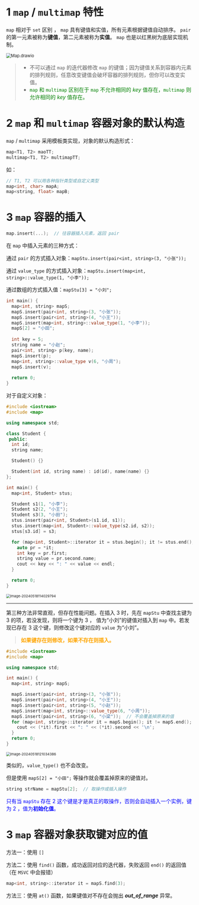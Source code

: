 # 1 `map` / `multimap` 特性

`map` 相对于 `set` 区别 ， `map` 具有键值和实值，所有元素根据键值自动排序。 `pair` 的第一元素被称为**键值**，第二元素被称为**实值**。 `map` 也是以红黑树为底层实现机制。

<img src="https://leafalice-image.oss-cn-hangzhou.aliyuncs.com/img/Map.drawio.svg" alt="Map.drawio" style="zoom: 80%;" />

>- 不可以通过 `map` 的迭代器修改 `map` 的键值；因为键值关系到容器内元素的排列规则，任意改变键值会破坏容器的排列规则，但你可以改变实值。
>- <font color="green">`map` 和 `multimap` 区别在于 `map` 不允许相同的 *key* 值存在，`multimap` 则允许相同的 *key* 值存在。</font>   

# 2 `map` 和 `multimap` 容器对象的默认构造

`map` / `multimap` 采用模板类实现，对象的默认构造形式：

```cpp
map<T1, T2> maoTT;
multimap<T1, T2> multimapTT;
```

如：

```cpp
// T1, T2 可以用各种指针类型或自定义类型
map<int, char> mapA;
map<string, float> mapB;
```

# 3 `map` 容器的插入

```cpp
map.insert(...);  // 往容器插入元素，返回 pair 
```

在 `map` 中插入元素的三种方式：

通过 `pair` 的方式插入对象：`mapStu.insert(pair<int, string>(3, "小张"));`

通过 `value_type` 的方式插入对象：`mapStu.insert(map<int, string>::value_type(1, "小李"));`

通过数组的方式插入值：`mapStu[3] = "小刘";`

```cpp
int main() {
  map<int, string> mapS;
  mapS.insert(pair<int, string>(3, "小张"));
  mapS.insert(pair<int, string>(4, "小王"));
  mapS.insert(map<int, string>::value_type(1, "小李"));
  mapS[2] = "小田";
  
  int key = 5;
  string name = "小赵";
  pair<int, string> p(key, name);
  mapS.insert(p);
  map<int, string>::value_type v(6, "小周");
  mapS.insert(v);
  
  return 0;
}
```

对于自定义对象：

```cpp
#include <iostream>
#include <map>

using namespace std;

class Student {
 public:
  int id;
  string name;

  Student() {}

  Student(int id, string name) : id(id), name(name) {}
};

int main() {
  map<int, Student> stus;

  Student s1(1, "小李");
  Student s2(2, "小王");
  Student s3(3, "小田");
  stus.insert(pair<int, Student>(s1.id, s1));
  stus.insert(map<int, Student>::value_type(s2.id, s2));
  stus[s3.id] = s3;

  for (map<int, Student>::iterator it = stus.begin(); it != stus.end(); ++it) {
    auto pr = *it;
    int key = pr.first;
    string value = pr.second.name;
    cout << key << ": " << value << endl;
  }

  return 0;
}
```

<img src="https://leafalice-image.oss-cn-hangzhou.aliyuncs.com/img/image-20240518114029794.png" alt="image-20240518114029794" style="zoom:67%;" />

---

第三种方法非常直观，但存在性能问题。在插入 3 时，先在 `mapStu` 中查找主键为 3 的项，若没发现，则将一个键为 3 ， 值为“小刘”的键值对插入到 `map` 中。若发现已存在 3 这个键，则修改这个键对应的 `value` 为“小刘”。

> **<font color="orange">如果键存在则修改，如果不存在则插入。</font>**

```cpp
#include <iostream>
#include <map>

using namespace std;

int main() {
  map<int, string> mapS;

  mapS.insert(pair<int, string>(3, "小张"));
  mapS.insert(pair<int, string>(4, "小王"));
  mapS.insert(pair<int, string>(5, "小赵"));
  mapS.insert(map<int, string>::value_type(6, "小周"));
  mapS.insert(pair<int, string>(6, "小梁"));  // 不会覆盖掉原来的值
  for (map<int, string>::iterator it = mapS.begin(); it != mapS.end(); ++it) {
    cout << (*it).first << ": " << (*it).second << '\n';
  }
  return 0;
}
```

<img src="https://leafalice-image.oss-cn-hangzhou.aliyuncs.com/img/image-20240518121034386.png" alt="image-20240518121034386" style="zoom:67%;" />

类似的，`value_type()` 也不会改变。

但是使用 `mapS[2] = "小田";` 等操作就会覆盖掉原来的键值对。

```cpp
string strName = mapStu[2];  // 取操作或插入操作
```

<font color="blue">只有当 `mapStu` 存在 2 这个键是才是真正的取操作，否则会自动插入一个实例，键为 2 ，值为**初始化值**。</font> 

# 3 `map` 容器对象获取键对应的值

方法一：使用 `[]`

方法二：使用 `find()` 函数，成功返回对应的迭代器，失败返回 `end()` 的返回值（在 `MSVC` 中会报错）

```c++
map<int, string>::iterator it = mapS.find(3);
```

方法三：使用 `at()` 函数，如果键值对不存在会抛出 ***out_of_range*** 异常。
